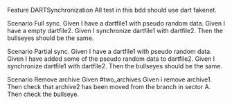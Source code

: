 Feature DARTSynchronization
All test in this bdd should use dart fakenet. 

Scenario Full sync.
Given I have a dartfile1 with pseudo random data.
Given I have a empty dartfile2.
Given I synchronize dartfile1 with dartfile2.
Then the bullseyes should be the same.

Scenario Partial sync.
Given I have a dartfile1 with pseudo random data.
Given I have added some of the pseudo random data to dartfile2.
Given I synchronize dartfile1 with dartfile2.
Then the bullseyes should be the same.
 
Scenario Remove archive
Given #two_archives
Given i remove archive1.
Then check that archive2 has been moved from the branch in sector A.
Then check the bullseye.


